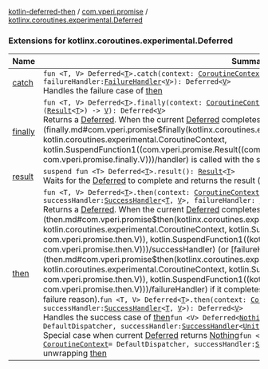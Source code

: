 [kotlin-deferred-then](../../index.md) / [com.vperi.promise](../index.md) / [kotlinx.coroutines.experimental.Deferred](./index.md)

### Extensions for kotlinx.coroutines.experimental.Deferred

| Name | Summary |
|---|---|
| [catch](catch.md) | `fun <T, V> Deferred<`[`T`](catch.md#T)`>.catch(context: `[`CoroutineContext`](https://kotlinlang.org/api/latest/jvm/stdlib/kotlin.coroutines.experimental/-coroutine-context/index.html)` = DefaultDispatcher, failureHandler: `[`FailureHandler`](../-failure-handler.md)`<`[`V`](catch.md#V)`>): Deferred<`[`V`](catch.md#V)`>`<br>Handles the failure case of [then](then.md) |
| [finally](finally.md) | `fun <T, V> Deferred<`[`T`](finally.md#T)`>.finally(context: `[`CoroutineContext`](https://kotlinlang.org/api/latest/jvm/stdlib/kotlin.coroutines.experimental/-coroutine-context/index.html)` = DefaultDispatcher, handler: suspend (`[`Result`](../-result/index.md)`<`[`T`](finally.md#T)`>) -> `[`V`](finally.md#V)`): Deferred<`[`V`](finally.md#V)`>`<br>Returns a [Deferred](#). When the current [Deferred](#) completes, [handler](finally.md#com.vperi.promise$finally(kotlinx.coroutines.experimental.Deferred((com.vperi.promise.finally.T)), kotlin.coroutines.experimental.CoroutineContext, kotlin.SuspendFunction1((com.vperi.promise.Result((com.vperi.promise.finally.T)), com.vperi.promise.finally.V)))/handler) is called with the success result (or failure exception). |
| [result](result.md) | `suspend fun <T> Deferred<`[`T`](result.md#T)`>.result(): `[`Result`](../-result/index.md)`<`[`T`](result.md#T)`>`<br>Waits for the [Deferred](#) to complete and returns the result (either success or failure) as a [Result](../-result/index.md). |
| [then](then.md) | `fun <T, V> Deferred<`[`T`](then.md#T)`>.then(context: `[`CoroutineContext`](https://kotlinlang.org/api/latest/jvm/stdlib/kotlin.coroutines.experimental/-coroutine-context/index.html)` = DefaultDispatcher, successHandler: `[`SuccessHandler`](../-success-handler.md)`<`[`T`](then.md#T)`, `[`V`](then.md#V)`>, failureHandler: `[`FailureHandler`](../-failure-handler.md)`<`[`V`](then.md#V)`>?): Deferred<`[`V`](then.md#V)`>`<br>Returns a [Deferred](#). When the current [Deferred](#) completes [successHandler](then.md#com.vperi.promise$then(kotlinx.coroutines.experimental.Deferred((com.vperi.promise.then.T)), kotlin.coroutines.experimental.CoroutineContext, kotlin.SuspendFunction1((com.vperi.promise.then.T, com.vperi.promise.then.V)), kotlin.SuspendFunction1((kotlin.Throwable, com.vperi.promise.then.V)))/successHandler) (or [failureHandler](then.md#com.vperi.promise$then(kotlinx.coroutines.experimental.Deferred((com.vperi.promise.then.T)), kotlin.coroutines.experimental.CoroutineContext, kotlin.SuspendFunction1((com.vperi.promise.then.T, com.vperi.promise.then.V)), kotlin.SuspendFunction1((kotlin.Throwable, com.vperi.promise.then.V)))/failureHandler) if it completes exceptionally) is called with the success result (or failure reason).`fun <T, V> Deferred<`[`T`](then.md#T)`>.then(context: `[`CoroutineContext`](https://kotlinlang.org/api/latest/jvm/stdlib/kotlin.coroutines.experimental/-coroutine-context/index.html)` = DefaultDispatcher, successHandler: `[`SuccessHandler`](../-success-handler.md)`<`[`T`](then.md#T)`, `[`V`](then.md#V)`>): Deferred<`[`V`](then.md#V)`>`<br>Handles the success case of [then](then.md)`fun <V> Deferred<`[`Nothing`](https://kotlinlang.org/api/latest/jvm/stdlib/kotlin/-nothing/index.html)`>.then(context: `[`CoroutineContext`](https://kotlinlang.org/api/latest/jvm/stdlib/kotlin.coroutines.experimental/-coroutine-context/index.html)` = DefaultDispatcher, successHandler: `[`SuccessHandler`](../-success-handler.md)`<`[`Unit`](https://kotlinlang.org/api/latest/jvm/stdlib/kotlin/-unit/index.html)`, `[`V`](then.md#V)`>): Deferred<`[`V`](then.md#V)`>`<br>Special case when current [Deferred](#) returns [Nothing](https://kotlinlang.org/api/latest/jvm/stdlib/kotlin/-nothing/index.html)`fun <T, V> Deferred<Deferred<`[`T`](then.md#T)`>>.then(context: `[`CoroutineContext`](https://kotlinlang.org/api/latest/jvm/stdlib/kotlin.coroutines.experimental/-coroutine-context/index.html)` = DefaultDispatcher, successHandler: `[`SuccessHandler`](../-success-handler.md)`<`[`T`](then.md#T)`, `[`V`](then.md#V)`>): Deferred<`[`V`](then.md#V)`>`<br>unwrapping [then](then.md) |
